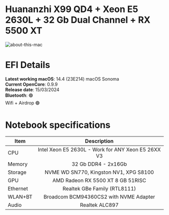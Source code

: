 # Huananzhi X99 QD4 + Xeon E5 2630L  + 32 Gb Dual Channel + RX 5500 XT

![about-this-mac](https://user-images.githubusercontent.com/23700365/197277165-d3c90dd3-42be-4857-bc88-df83c4255f99.png)

# EFI Details
**Latest working macOS**: 14.4 (23E214) macOS Sonoma
<br>
**Current OpenCore**: 0.9.9
<br>
**Release date**: 15/03/2024
<br>
**Bluetooth**: 🟢
<br>
Wifi + Airdrop 🟢
<br>

# Notebook specifications
|Item|Description|
|-|:-------:|
|CPU|Intel Xeon E5 2630L - Work for ANY Xeon E5 26XX V3|
|Memory|32 Gb DDR4 - 2x16Gb|
|Storage|NVME WD SN770, Kingston NV1, XPG S8100|
|GPU|AMD Radeon RX 5500 XT 8 GB 51RISC|
|Ethernet|Realtek GBe Family (RTL8111)|
|WLAN+BT|Broadcom BCM94360CS2 with NVME Adapter|
|Audio|Realtek ALC897|